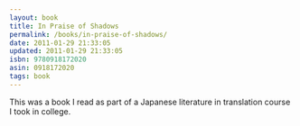 ```yaml
---
layout: book
title: In Praise of Shadows
permalink: /books/in-praise-of-shadows/
date: 2011-01-29 21:33:05
updated: 2011-01-29 21:33:05
isbn: 9780918172020
asin: 0918172020
tags: book
---
```

This was a book I read as part of a Japanese literature in translation course I
took in college.
